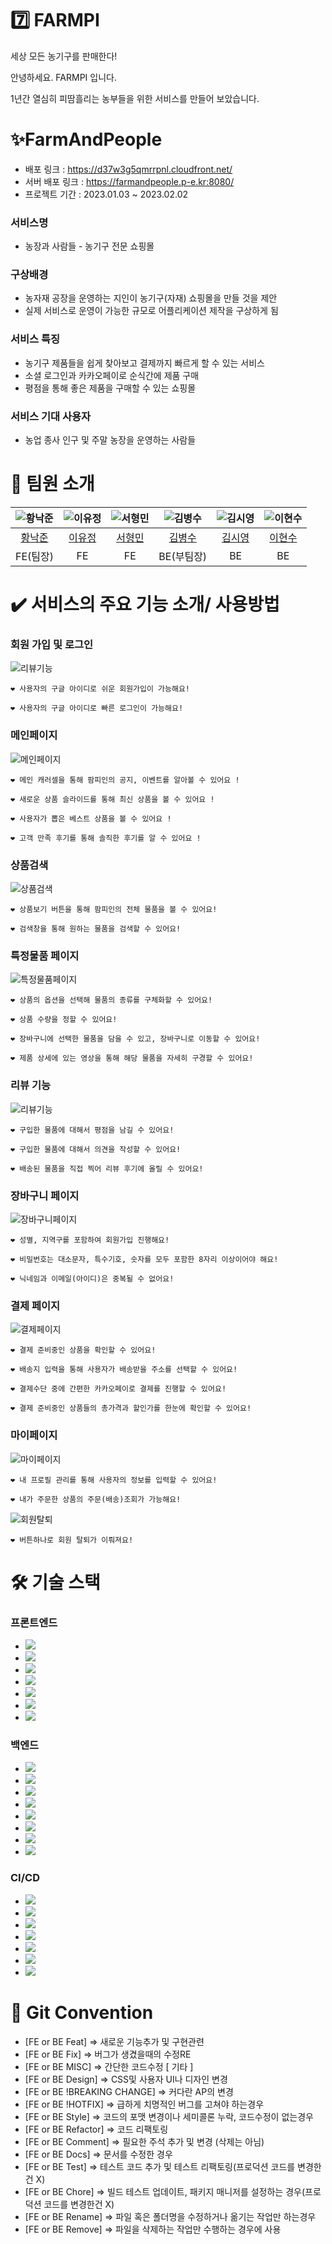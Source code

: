 # **7️⃣ ️FARMPI**

세상 모든 농기구를 판매한다!

안녕하세요. FARMPI 입니다.

1년간 열심히 피땀흘리는 농부들을 위한 서비스를 만들어 보았습니다.

# **✨FarmAndPeople**

- 배포 링크 : https://d37w3g5qmrrpnl.cloudfront.net/
- 서버 배포 링크 : https://farmandpeople.p-e.kr:8080/
- 프로젝트 기간 : 2023.01.03 ~ 2023.02.02

### 서비스명

- 농장과 사람들 - 농기구 전문 쇼핑몰

### 구상배경

- 농자재 공장을 운영하는 지인이 농기구(자재) 쇼핑몰을 만들 것을 제안
- 실제 서비스로 운영이 가능한 규모로 어플리케이션 제작을 구상하게 됨

### 서비스 특징

- 농기구 제품들을 쉽게 찾아보고 결제까지 빠르게 할 수 있는 서비스
- 소셜 로그인과 카카오페이로 순식간에 제품 구매
- 평점을 통해 좋은 제품을 구매할 수 있는 쇼핑몰

### 서비스 기대 사용자

- 농업 종사 인구 및 주말 농장을 운영하는 사람들

# 🙇 **팀원 소개**

| ![황낙준](https://avatars.githubusercontent.com/u/111031253?v=4) | ![이유정](https://avatars.githubusercontent.com/u/93567754?v=4) | ![서형민](https://avatars.githubusercontent.com/u/81937738?v=4) | ![김병수](https://avatars.githubusercontent.com/u/87810031?v=4) | ![김시영](https://avatars.githubusercontent.com/u/107738517?v=4) | ![이현수](https://avatars.githubusercontent.com/u/52325921?v=4) |
|:-------------------------------------------------------------:|:------------------------------------------------------------:|:------------------------------------------------------------:|:------------------------------------------------------------:|:-------------------------------------------------------------:|:------------------------------------------------------------:|
|              [황낙준](https://github.com/nakjun12)               |             [이유정](https://github.com/FordangIT)              |             [서형민](https://github.com/sktjgudals)             |              [김병수](https://github.com/bbamsoo)               |              [김시영](https://github.com/Ksiyeong)               |            [이현수](https://github.com/julymeltdown)            |
|                            FE(팀장)                             |                              FE                              |                              FE                              |                           BE(부팀장)                            |                              BE                               |                              BE                              |

# **✔️ 서비스의 주요 기능 소개/ 사용방법**

### 회원 가입 및 로그인

![리뷰기능](https://github.com/Ksiyeong/FarmAndPeople-gif/blob/main/%ED%9A%8C%EC%9B%90%EA%B0%80%EC%9E%85%EB%B0%8F%EB%A1%9C%EA%B7%B8%EC%9D%B8.gif?raw=true)

[//]: # (    <aside>)

    ❤️ 사용자의 구글 아이디로 쉬운 회원가입이 가능해요!

[//]: # (    </aside>)

[//]: # (    <aside>)

    ❤️ 사용자의 구글 아이디로 빠른 로그인이 가능해요!

[//]: # (    </aside>)

### 메인페이지

![메인페이지](https://github.com/Ksiyeong/FarmAndPeople-gif/blob/main/%EB%A9%94%EC%9D%B8%ED%8E%98%EC%9D%B4%EC%A7%80.gif?raw=true)

[//]: # (    <aside>)

    ❤️ 메인 캐러셀을 통해 팜피인의 공지, 이벤트를 알아볼 수 있어요 !

[//]: # (    </aside>)

[//]: # (    <aside>)

    ❤️ 새로운 상품 슬라이드를 통해 최신 상품을 볼 수 있어요 !

[//]: # (    </aside>)

[//]: # (    <aside>)

    ❤️ 사용자가 뽑은 베스트 상품을 볼 수 있어요 !

[//]: # (    </aside>)

[//]: # (    <aside>)

    ❤️ 고객 만족 후기를 통해 솔직한 후기를 알 수 있어요 !

[//]: # (    </aside>)

### 상품검색

![상품검색](https://github.com/Ksiyeong/FarmAndPeople-gif/blob/main/%EC%83%81%ED%92%88%EA%B2%80%EC%83%89.gif?raw=true)

[//]: # (    <aside>)

    ❤️ 상품보기 버튼을 통해 팜피인의 전체 물품을 볼 수 있어요!

[//]: # (    </aside>)

[//]: # (    <aside>)

    ❤️ 검색창을 통해 원하는 물품을 검색할 수 있어요!

[//]: # (    </aside>)

### 특정물품 페이지

![특정물품페이지](https://github.com/Ksiyeong/FarmAndPeople-gif/blob/main/%ED%8A%B9%EC%A0%95%EB%AC%BC%ED%92%88%ED%8E%98%EC%9D%B4%EC%A7%80.gif?raw=true)

[//]: # (    <aside>)

    ❤️ 상품의 옵션을 선택해 물품의 종류를 구체화할 수 있어요!

[//]: # (    </aside>)

[//]: # (    <aside>)

    ❤️ 상품 수량을 정할 수 있어요!

[//]: # (    </aside>)

[//]: # (    <aside>)

    ❤️ 장바구니에 선택한 물품을 담을 수 있고, 장바구니로 이동할 수 있어요!

[//]: # (    </aside>)

[//]: # (    <aside>)

    ❤️ 제품 상세에 있는 영상을 통해 해당 물품을 자세히 구경할 수 있어요!

[//]: # (    </aside>)

### 리뷰 기능

![리뷰기능](https://user-images.githubusercontent.com/107738517/215788218-5ad4ea2c-8736-48d3-949e-3da7dd765af5.gif)

[//]: # (    <aside>)

    ❤️ 구입한 물품에 대해서 평점을 남길 수 있어요!

[//]: # (    </aside>)

[//]: # (    <aside>)

    ❤️ 구입한 물품에 대해서 의견을 작성할 수 있어요!

[//]: # (    </aside>)

[//]: # (    <aside>)

    ❤️ 배송된 물품을 직접 찍어 리뷰 후기에 올릴 수 있어요!

[//]: # (    </aside>)

### 장바구니 페이지

![장바구니페이지](https://github.com/Ksiyeong/FarmAndPeople-gif/blob/main/%EC%9E%A5%EB%B0%94%EA%B5%AC%EB%8B%88%ED%8E%98%EC%9D%B4%EC%A7%80.gif?raw=true)

[//]: # (    <aside>)

    ❤️ 성별, 지역구를 포함하여 회원가입 진행해요!

[//]: # (    </aside>)

[//]: # (    <aside>)

    ❤️ 비밀번호는 대소문자, 특수기호, 숫자를 모두 포함한 8자리 이상이어야 해요!

[//]: # (    </aside>)

[//]: # (    <aside>)

    ❤️ 닉네임과 이메일(아이디)은 중복될 수 없어요!

[//]: # (    </aside>)

### 결제 페이지

![결제페이지](https://user-images.githubusercontent.com/107738517/215788133-63edb67b-0343-4e7d-81ce-e7c7513f2cbd.gif)

[//]: # (    <aside>)

    ❤️ 결제 준비중인 상품을 확인할 수 있어요!

[//]: # (    </aside>)

[//]: # (    <aside>)

    ❤️ 배송지 입력을 통해 사용자가 배송받을 주소를 선택할 수 있어요!

[//]: # (    </aside>)

[//]: # (    <aside>)

    ❤️ 결제수단 중에 간편한 카카오페이로 결제를 진행할 수 있어요!

[//]: # (    </aside>)

[//]: # (    <aside>)

    ❤️ 결제 준비중인 상품들의 총가격과 할인가를 한눈에 확인할 수 있어요!

[//]: # (    </aside>)

### 마이페이지

![마이페이지](https://github.com/Ksiyeong/FarmAndPeople-gif/blob/main/%EB%A7%88%EC%9D%B4%ED%8E%98%EC%9D%B4%EC%A7%80.gif?raw=true)

[//]: # (    <aside>)

    ❤️ 내 프로필 관리를 통해 사용자의 정보를 입력할 수 있어요!

[//]: # (    </aside>)

[//]: # (    <aside>)

    ❤️ 내가 주문한 상품의 주문(배송)조회가 가능해요!

[//]: # (    </aside>)

![회원탈퇴](https://github.com/Ksiyeong/FarmAndPeople-gif/blob/main/%ED%9A%8C%EC%9B%90%ED%83%88%ED%87%B4.gif?raw=true)

[//]: # (    <aside>)

    ❤️ 버튼하나로 회원 탈퇴가 이뤄져요!

[//]: # (    </aside>)

# **🛠️ 기술 스택**

### 프론트엔드

- <img src="https://img.shields.io/badge/React-61DAFB?style=for-the-badge&logo=React&logoColor=white">
- <img src="https://img.shields.io/badge/TypeScript-007ACC?style=for-the-badge&logo=typescript&logoColor=white">
- <img src="https://img.shields.io/badge/Tailwind_CSS-38B2AC?style=for-the-badge&logo=tailwind-css&logoColor=white">
- <img src="https://img.shields.io/badge/React%20Query-FF4154?style=for-the-badge&logo=React%20Query&logoColor=white">
- <img src="https://img.shields.io/badge/Styled Component-DB7093?style=for-the-badge&logo=styled-components&logoColor=white">
- <img src="https://img.shields.io/badge/Redux Toolkit-764ABC?style=for-the-badge&logo=Redux&logoColor=white">
- <img src="https://img.shields.io/badge/Axios-5A29E4?style=for-the-badge&logo=Axios&logoColor=white">

### 백엔드

- <img src="https://img.shields.io/badge/JAVA-007396?style=for-the-badge&logo=java&logoColor=white">
- <img src="https://img.shields.io/badge/Spring Boot-6DB33F?style=for-the-badge&logo=Spring Boot&logoColor=white">
- <img src="https://img.shields.io/badge/Spring Security-6DB33F?style=for-the-badge&logo=Spring Security&logoColor=white">
- <img src="https://img.shields.io/badge/Spring Data Jpa-6DB33F?style=for-the-badge">
- <img src="https://img.shields.io/badge/Query%20Dsl-59666C?style=for-the-badge&logo=&logoColor=white">
- <img src="https://img.shields.io/badge/MySQL-4479A1?style=for-the-badge&logo=MySQL&logoColor=white">
- <img src="https://img.shields.io/badge/JSON%20Web%20Tokens-000000?style=for-the-badge&logo=JSON%20Web%20Tokens&logoColor=white">
- <img src="https://img.shields.io/badge/OAuth2.0-000000?style=for-the-badge&logo=&logoColor=white">

### CI/CD

- <img src="https://img.shields.io/badge/Github-181717?style=for-the-badge&logo=Github&logoColor=white">
- <img src="https://img.shields.io/badge/Amazon%20S3-569A31?style=for-the-badge&logo=Amazon%20S3&logoColor=white">
- <img src="https://img.shields.io/badge/AWS%20Amplifyt-FF9900?style=for-the-badge&logo=AWS%20Amplify&logoColor=white">
- <img src="https://img.shields.io/badge/Amazon%20RDS-527FFF?style=for-the-badge&logo=Amazon%20RDS&logoColor=white">
- <img src="https://img.shields.io/badge/linode-00A95C?style=for-the-badge&logo=linode&logoColor=white">
- <img src="https://img.shields.io/badge/Slack-4A154B?style=for-the-badge&logo=slack&logoColor=white">
- <img src="https://img.shields.io/badge/Discord-5865F2?style=for-the-badge&logo=Discord&logoColor=white">

# **📙 Git Convention**

- [FE or BE Feat] ⇒ 새로운 기능추가 및 구현관련
- [FE or BE Fix] ⇒ 버그가 생겼을때의 수정RE
- [FE or BE MISC] ⇒ 간단한 코드수정 [ 기타 ]
- [FE or BE Design] ⇒ CSS및 사용자 UI나 디자인 변경
- [FE or BE !BREAKING CHANGE] ⇒ 커다란 AP의 변경
- [FE or BE !HOTFIX] ⇒ 급하게 치명적인 버그를 고쳐야 하는경우
- [FE or BE Style] ⇒ 코드의 포맷 변경이나 세미콜론 누락, 코드수정이 없는경우
- [FE or BE Refactor] ⇒ 코드 리팩토링
- [FE or BE Comment] ⇒ 필요한 주석 추가 및 변경 (삭제는 아님)
- [FE or BE Docs] ⇒ 문서를 수정한 경우
- [FE or BE Test] ⇒ 테스트 코드 추가 및 테스트 리팩토링(프로덕션 코드를 변경한건 X)
- [FE or BE Chore] ⇒ 빌드 테스트 업데이트, 패키지 매니저를 설정하는 경우(프로덕션 코드를 변경한건 X)
- [FE or BE Rename] ⇒ 파일 혹은 폴더명을 수정하거나 옮기는 작업만 하는경우
- [FE or BE Remove] ⇒ 파일을 삭제하는 작업만 수행하는 경우에 사용
